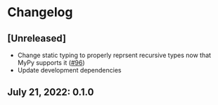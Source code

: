 # Changelog

## [Unreleased]
- Change static typing to properly reprsent recursive types now that MyPy supports it ([#96](https://github.com/metadsl/python-code-data/pull/96))
- Update development dependencies

## July 21, 2022: 0.1.0 